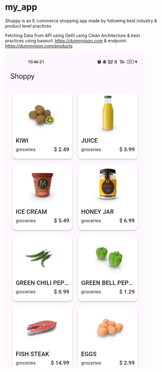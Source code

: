 # my_app

Shoppy is an E-commerce shopping app made by following best industry & product level practices

Fetching Data from API using GetIt using Clean Architecture & best practices
using baseurl: https://dummyjson.com & endpoint: https://dummyjson.com/products

![Screenshot](https://github.com/tejastidake-coditas/my_app/blob/main/lib/core/constants/shoppy.jpeg?raw=true)